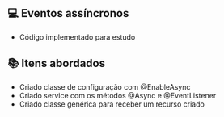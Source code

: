 ## 💻 Eventos assíncronos 
- Código implementado para estudo
## :books: Itens abordados
- Criado classe de configuração com @EnableAsync
- Criado service com os métodos @Async e @EventListener
- Criado classe genérica para receber um recurso criado


